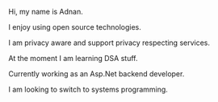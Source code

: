 Hi, my name is Adnan.

I enjoy using open source technologies.

I am privacy aware and support privacy respecting services.

At the moment I am learning DSA stuff.

Currently working as an Asp.Net backend developer.

I am looking to switch to systems programming.
